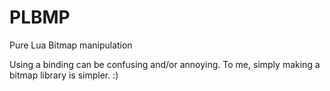 # PLBMP
Pure Lua Bitmap manipulation

Using a binding can be confusing and/or annoying.
To me, simply making a bitmap library is simpler. :)
